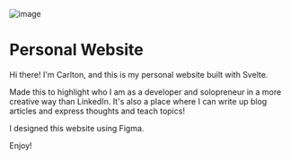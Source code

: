 ![image](https://www.carltonaikins.com/thumbnail.png)

# Personal Website

Hi there! I'm Carlton, and this is my personal website built with Svelte.

Made this to highlight who I am as a developer and solopreneur in a more creative way than LinkedIn. It's also a place where I can write up blog articles and express thoughts and teach topics!

I designed this website using Figma.

Enjoy!
